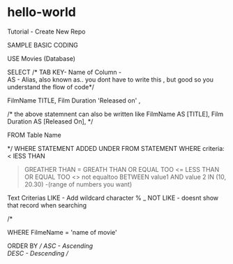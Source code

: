 # hello-world

Tutorial - Create New Repo

SAMPLE BASIC CODING

USE Movies (Database)

SELECT
/* TAB KEY-  Name of Column -   
AS - Alias, also known as..  you dont have to write this , but good so you understand the flow of code*/

  FilmName TITLE,
  Film Duration 'Released on' ,
  
  /* the above statemnent can also be written like
  FilmName AS [TITLE],
  Film Duration AS [Released On],
  */
  
FROM
  Table Name

*/ WHERE STATEMENT ADDED UNDER FROM STATEMENT
WHERE criteria:
< lESS THAN
> GREATHER THAN
>= GREATH THAN OR EQUAL TOO
<= LESS THAN OR EQUAL TOO
<> not equaltoo
BETWEEN value1  AND  value 2
IN (10, 20.30)   -(range of numbers you want)

Text Criterias
LIKE - Add wildcard character % _
NOT LIKE - doesnt show that record when searching

/*

WHERE 
  FilmeName = 'name of movie'
  
  
  ORDER BY
*/ ASC - Ascending  
DESC - Descending /*


